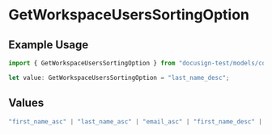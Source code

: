 # GetWorkspaceUsersSortingOption

## Example Usage

```typescript
import { GetWorkspaceUsersSortingOption } from "docusign-test/models/components";

let value: GetWorkspaceUsersSortingOption = "last_name_desc";
```

## Values

```typescript
"first_name_asc" | "last_name_asc" | "email_asc" | "first_name_desc" | "last_name_desc" | "email_desc"
```